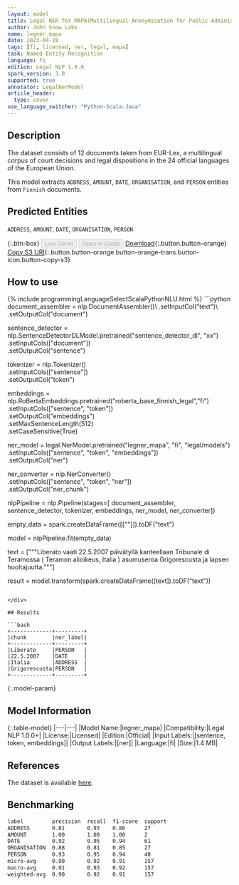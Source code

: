 ```yaml
---
layout: model
title: Legal NER for MAPA(Multilingual Anonymisation for Public Administrations)
author: John Snow Labs
name: legner_mapa
date: 2023-04-28
tags: [fi, licensed, ner, legal, mapa]
task: Named Entity Recognition
language: fi
edition: Legal NLP 1.0.0
spark_version: 3.0
supported: true
annotator: LegalNerModel
article_header:
  type: cover
use_language_switcher: "Python-Scala-Java"
---
```


## Description

The dataset consists of 12 documents taken from EUR-Lex, a multilingual corpus of court decisions and legal dispositions in the 24 official languages of the European Union.

This model extracts `ADDRESS`, `AMOUNT`, `DATE`, `ORGANISATION`, and `PERSON` entities from `Finnish` documents.

## Predicted Entities

`ADDRESS`, `AMOUNT`, `DATE`, `ORGANISATION`, `PERSON`

{:.btn-box}
<button class="button button-orange" disabled>Live Demo</button>
<button class="button button-orange" disabled>Open in Colab</button>
[Download](https://s3.amazonaws.com/auxdata.johnsnowlabs.com/legal/models/legner_mapa_fi_1.0.0_3.0_1682671773751.zip){:.button.button-orange}
[Copy S3 URI](s3://auxdata.johnsnowlabs.com/legal/models/legner_mapa_fi_1.0.0_3.0_1682671773751.zip){:.button.button-orange.button-orange-trans.button-icon.button-copy-s3}

## How to use



<div class="tabs-box" markdown="1">
{% include programmingLanguageSelectScalaPythonNLU.html %}
```python
document_assembler = nlp.DocumentAssembler()\
        .setInputCol("text")\
        .setOutputCol("document")

sentence_detector = nlp.SentenceDetectorDLModel.pretrained("sentence_detector_dl", "xx")\
        .setInputCols(["document"])\
        .setOutputCol("sentence")

tokenizer = nlp.Tokenizer()\
        .setInputCols(["sentence"])\
        .setOutputCol("token")

embeddings = nlp.RoBertaEmbeddings.pretrained("roberta_base_finnish_legal","fi")\
        .setInputCols(["sentence", "token"])\
        .setOutputCol("embeddings")\
        .setMaxSentenceLength(512)\
        .setCaseSensitive(True)

ner_model = legal.NerModel.pretrained("legner_mapa", "fi", "legal/models")\
        .setInputCols(["sentence", "token", "embeddings"])\
        .setOutputCol("ner")

ner_converter = nlp.NerConverter()\
        .setInputCols(["sentence", "token", "ner"])\
        .setOutputCol("ner_chunk")

nlpPipeline = nlp.Pipeline(stages=[
        document_assembler,
        sentence_detector,
        tokenizer,
        embeddings,
        ner_model,
        ner_converter])

empty_data = spark.createDataFrame([[""]]).toDF("text")

model = nlpPipeline.fit(empty_data)

text = ["""Liberato vaati 22.5.2007 päivätyllä kanteellaan Tribunale di Teramossa ( Teramon alioikeus, Italia ) asumuseroa Grigorescusta ja lapsen huoltajuutta."""]

result = model.transform(spark.createDataFrame([text]).toDF("text"))
```

</div>

## Results

```bash
+-------------+---------+
|chunk        |ner_label|
+-------------+---------+
|Liberato     |PERSON   |
|22.5.2007    |DATE     |
|Italia       |ADDRESS  |
|Grigorescusta|PERSON   |
+-------------+---------+
```

{:.model-param}
## Model Information

{:.table-model}
|---|---|
|Model Name:|legner_mapa|
|Compatibility:|Legal NLP 1.0.0+|
|License:|Licensed|
|Edition:|Official|
|Input Labels:|[sentence, token, embeddings]|
|Output Labels:|[ner]|
|Language:|fi|
|Size:|1.4 MB|

## References

The dataset is available [here](https://huggingface.co/datasets/joelito/mapa).

## Benchmarking

```bash
label         precision  recall  f1-score  support 
ADDRESS       0.81       0.93    0.86      27      
AMOUNT        1.00       1.00    1.00      2       
DATE          0.92       0.95    0.94      61      
ORGANISATION  0.88       0.81    0.85      27      
PERSON        0.93       0.95    0.94      40      
micro-avg     0.90       0.92    0.91      157     
macro-avg     0.91       0.93    0.92      157     
weighted-avg  0.90       0.92    0.91      157
```